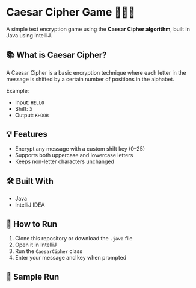 # Caesar Cipher Game 🕵️‍♂️🔐

A simple text encryption game using the **Caesar Cipher algorithm**, built in Java using IntelliJ.

## 📚 What is Caesar Cipher?
A Caesar Cipher is a basic encryption technique where each letter in the message is shifted by a certain number of positions in the alphabet.

Example:
- Input: `HELLO`
- Shift: `3`
- Output: `KHOOR`

## 💡 Features
- Encrypt any message with a custom shift key (0–25)
- Supports both uppercase and lowercase letters
- Keeps non-letter characters unchanged

## 🛠 Built With
- Java
- IntelliJ IDEA

## 🚀 How to Run
1. Clone this repository or download the `.java` file
2. Open it in IntelliJ
3. Run the `CaesarCipher` class
4. Enter your message and key when prompted

## 🎯 Sample Run
